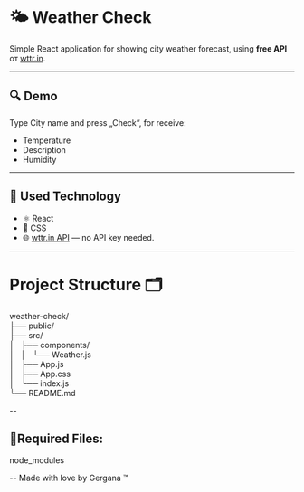 # 🌤 Weather Check

Simple React application for showing city weather forecast, using **free API** от [wttr.in](https://wttr.in).

---

## 🔍 Demo

 Type City name and press „Check“, for receive:
- Temperature
- Description
- Humidity

---

## 🧰 Used Technology

- ⚛️ React
- 🎨 CSS 
- 🌐 [wttr.in API](https://wttr.in/:help) — no API key needed.

---

# Project Structure 🗂

weather-check/<br>
├── public/<br>
├── src/<br>
│   ├── components/<br>
│   │   └── Weather.js<br>
│   ├── App.js<br>
│   ├── App.css<br>
│   └── index.js<br>
└── README.md<br>

--

🔺Required Files: <br>
--
node_modules

--
Made with love by Gergana ™
